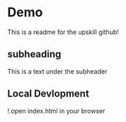 # Demo

This is a readme for the upskill github!

## subheading

This is a text under the subheader

## Local Devlopment

!.open index.html in your browser
